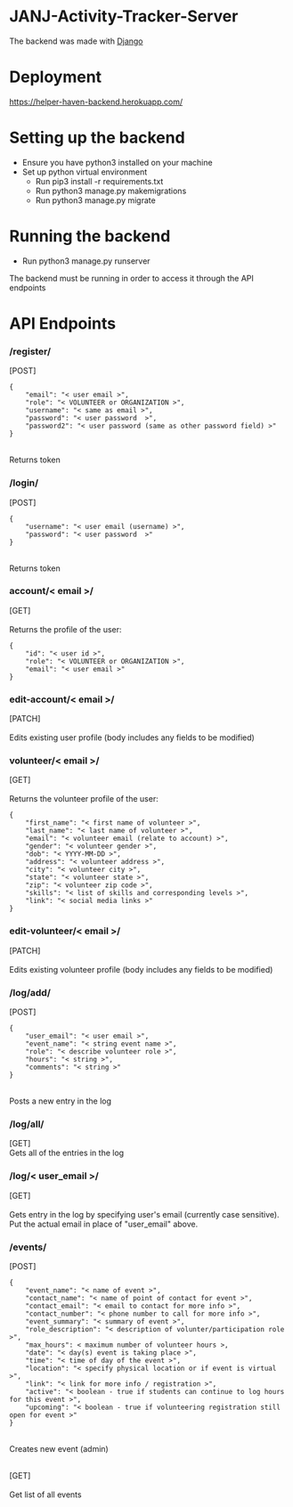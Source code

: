 # JANJ-Activity-Tracker-Server
The backend was made with [Django](https://www.djangoproject.com/)

# Deployment
https://helper-haven-backend.herokuapp.com/

# Setting up the backend
- Ensure you have python3 installed on your machine
- Set up python virtual environment
    - Run pip3 install -r requirements.txt
    - Run python3 manage.py makemigrations 
    - Run python3 manage.py migrate

# Running the backend
- Run python3 manage.py runserver

The backend must be running in order to access it through the API endpoints

# API Endpoints

<h3>
/register/
</h3>

[POST] 
<br>
```
{
    "email": "< user email >",
    "role": "< VOLUNTEER or ORGANIZATION >",
    "username": "< same as email >",
    "password": "< user password  >",
    "password2": "< user password (same as other password field) >"
}
```
<br>
Returns token

<h3>
/login/
</h3>

[POST] 
<br>
```
{
    "username": "< user email (username) >",
    "password": "< user password  >"
}
```
<br>
Returns token

<h3>
account/< email >/
</h3>

[GET] 
<br>
<br>
Returns the profile of the user:
<br>
```
{
    "id": "< user id >",
    "role": "< VOLUNTEER or ORGANIZATION >",
    "email": "< user email >"
}
```

<h3>
edit-account/< email >/
</h3>

[PATCH] 
<br>
<br>
Edits existing user profile (body includes any fields to be modified)

<h3>
volunteer/< email >/
</h3>

[GET] 
<br>
<br>
Returns the volunteer profile of the user:
<br>
```
{
    "first_name": "< first name of volunteer >",
    "last_name": "< last name of volunteer >",
    "email": "< volunteer email (relate to account) >",
    "gender": "< volunteer gender >",
    "dob": "< YYYY-MM-DD >",
    "address": "< volunteer address >",
    "city": "< volunteer city >",
    "state": "< volunteer state >",
    "zip": "< volunteer zip code >",
    "skills": "< list of skills and corresponding levels >",
    "link": "< social media links >"
}
```

<h3>
edit-volunteer/< email >/
</h3>

[PATCH] 
<br>
<br>
Edits existing volunteer profile (body includes any fields to be modified)


<h3>
/log/add/
</h3>

[POST] 
<br>
```
{
    "user_email": "< user email >",
    "event_name": "< string event name >",
    "role": "< describe volunteer role >",
    "hours": "< string >",
    "comments": "< string >"
}
```
<br>
Posts a new entry in the log

<h3>
/log/all/
</h3>

[GET] 
<br>
Gets all of the entries in the log

<h3>
/log/< user_email >/
</h3>

[GET] 
<br>
<br>
Gets entry in the log by specifying user's email (currently case sensitive). Put the actual email in place of "user_email" above.

<h3>
/events/
</h3>

[POST] 
<br>
```
{
    "event_name": "< name of event >",
    "contact_name": "< name of point of contact for event >",
    "contact_email": "< email to contact for more info >",
    "contact_number": "< phone number to call for more info >",
    "event_summary": "< summary of event >",
    "role_description": "< description of volunter/participation role >",
    "max_hours": < maximum number of volunteer hours >,
    "date": "< day(s) event is taking place >",
    "time": "< time of day of the event >",
    "location": "< specify physical location or if event is virtual >",
    "link": "< link for more info / registration >",
    "active": "< boolean - true if students can continue to log hours for this event >",
    "upcoming": "< boolean - true if volunteering registration still open for event >"
}
```
<br>
Creates new event (admin)
<br>
<br>
    
[GET]
<br>
<br>
Get list of all events


